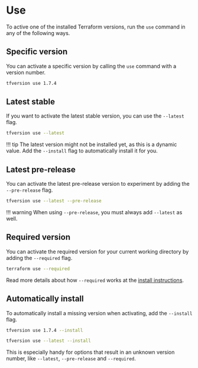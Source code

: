 # Use

To active one of the installed Terraform versions, run the `use` command in any of the following ways.

## Specific version

You can activate a specific version by calling the `use` command with a version number.

```sh
tfversion use 1.7.4
```

## Latest stable

If you want to activate the latest stable version, you can use the `--latest` flag.

```sh
tfversion use --latest
```

!!! tip
    The latest version might not be installed yet, as this is a dynamic value.
    Add the `--install` flag to automatically install it for you.

## Latest pre-release

You can activate the latest pre-release version to experiment by adding the `--pre-release` flag.

```sh
tfversion use --latest --pre-release
```

!!! warning
    When using `--pre-release`, you must always add `--latest` as well.

## Required version

You can activate the required version for your current working directory by adding the `--required` flag.

```sh
terraform use --required
```

Read more details about how `--required` works at the [install instructions](install.md#required-version).

## Automatically install

To automatically install a missing version when activating, add the `--install` flag.

```sh
tfversion use 1.7.4 --install
```

```sh
tfversion use --latest --install
```

This is especially handy for options that result in an unknown version number, like `--latest`, `--pre-release` and `--required`.
